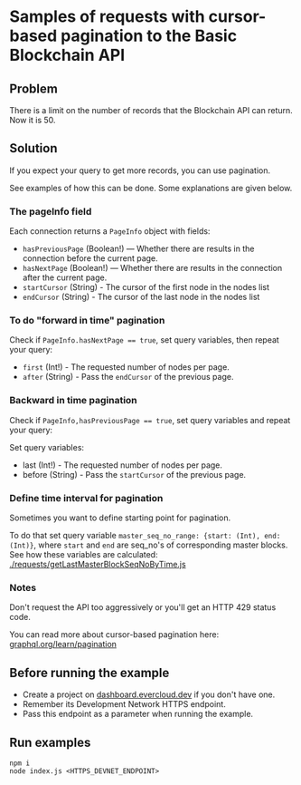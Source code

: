 # Samples of requests with cursor-based pagination to the Basic Blockchain API

## Problem

There is a limit on the number of records that the Blockchain API can return.
Now it is 50.

## Solution

If you expect your query to get more records, you can use pagination.

See examples of how this can be done. Some explanations are given below.

### The pageInfo field

Each connection returns a `PageInfo` object with fields:

-   `hasPreviousPage` (Boolean!) — Whether there are results in the connection before the current page.
-   `hasNextPage` (Boolean!) — Whether there are results in the connection after the current page.
-   `startCursor` (String) - The cursor of the first node in the nodes list
-   `endCursor` (String) - The cursor of the last node in the nodes list

### To do "forward in time" pagination

Check if `PageInfo.hasNextPage == true`, set query variables, then repeat your query:

-   `first` (Int!) - The requested number of nodes per page.
-   `after` (String) - Pass the `endCursor` of the previous page.

### Backward in time pagination

Check if `PageInfo,hasPreviousPage == true`, set query variables and repeat your query:

Set query variables:

-   last (Int!) - The requested number of nodes per page.
-   before (String) - Pass the `startCursor` of the previous page.

### Define time interval for pagination

Sometimes you want to define starting point for pagination.

To do that set query variable `master_seq_no_range: {start: (Int), end: (Int)}`,
where `start` and `end` are seq_no's of corresponding master blocks.
See how these variables are calculated:
[./requests/getLastMasterBlockSeqNoByTime.js](requests/getLastMasterBlockSeqNoByTime.js)

### Notes

Don't request the API too aggressively or you'll get an HTTP 429 status code.

You can read more about cursor-based pagination here:
[graphql.org/learn/pagination](https://graphql.org/learn/pagination/#pagination-and-edges)

## Before running the example

-   Create a project on [dashboard.evercloud.dev](https://dashboard.evercloud.dev) if you don't have one.
-   Remember its Development Network HTTPS endpoint.
-   Pass this endpoint as a parameter when running the example.


## Run examples

```
npm i
node index.js <HTTPS_DEVNET_ENDPOINT>
```
